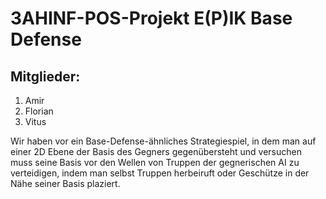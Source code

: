 # 3AHINF-POS-Projekt E(P)IK Base Defense
## Mitglieder:
1. Amir
2. Florian
3. Vitus

Wir haben vor ein Base-Defense-ähnliches Strategiespiel, in dem man auf einer 2D Ebene der Basis des Gegners gegenübersteht und versuchen muss seine Basis vor den Wellen
von Truppen der gegnerischen AI zu verteidigen, indem man selbst Truppen herbeiruft oder Geschütze in der Nähe seiner Basis plaziert.
